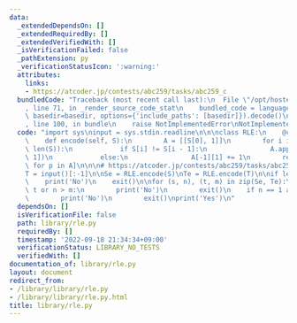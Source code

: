 ```yaml
---
data:
  _extendedDependsOn: []
  _extendedRequiredBy: []
  _extendedVerifiedWith: []
  _isVerificationFailed: false
  _pathExtension: py
  _verificationStatusIcon: ':warning:'
  attributes:
    links:
    - https://atcoder.jp/contests/abc259/tasks/abc259_c
  bundledCode: "Traceback (most recent call last):\n  File \"/opt/hostedtoolcache/PyPy/3.7.13/x64/site-packages/onlinejudge_verify/documentation/build.py\"\
    , line 71, in _render_source_code_stat\n    bundled_code = language.bundle(stat.path,\
    \ basedir=basedir, options={'include_paths': [basedir]}).decode()\n  File \"/opt/hostedtoolcache/PyPy/3.7.13/x64/site-packages/onlinejudge_verify/languages/python.py\"\
    , line 100, in bundle\n    raise NotImplementedError\nNotImplementedError\n"
  code: "import sys\ninput = sys.stdin.readline\n\n\nclass RLE:\n    @classmethod\n\
    \    def encode(self, S):\n        A = [[S[0], 1]]\n        for i in range(1,\
    \ len(S)):\n            if S[i] != S[i - 1]:\n                A.append([S[i],\
    \ 1])\n            else:\n                A[-1][1] += 1\n        return [tuple(p)\
    \ for p in A]\n\n\n# https://atcoder.jp/contests/abc259/tasks/abc259_c\nS = input()[:-1]\n\
    T = input()[:-1]\n\nSe = RLE.encode(S)\nTe = RLE.encode(T)\n\nif len(Se) != len(Te):\n\
    \    print('No')\n    exit()\n\nfor (s, n), (t, m) in zip(Se, Te):\n    if s !=\
    \ t or n > m:\n        print('No')\n        exit()\n    if n == 1 and m > 1:\n\
    \        print('No')\n        exit()\nprint('Yes')\n"
  dependsOn: []
  isVerificationFile: false
  path: library/rle.py
  requiredBy: []
  timestamp: '2022-09-18 21:34:34+09:00'
  verificationStatus: LIBRARY_NO_TESTS
  verifiedWith: []
documentation_of: library/rle.py
layout: document
redirect_from:
- /library/library/rle.py
- /library/library/rle.py.html
title: library/rle.py
---
```

